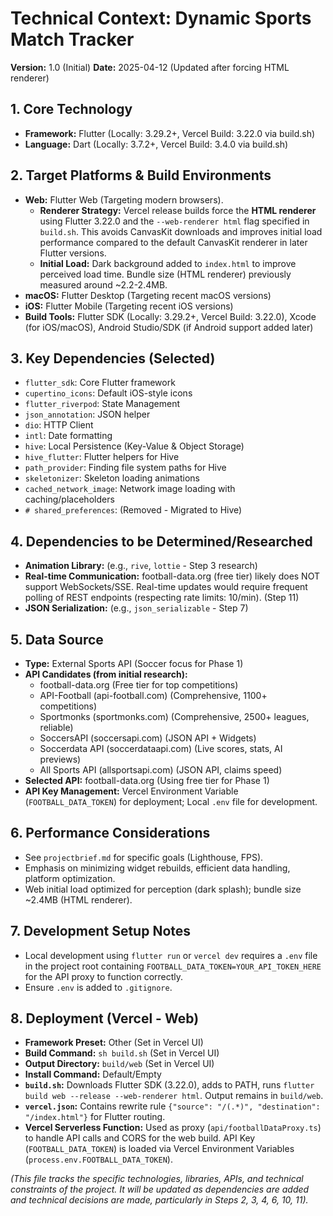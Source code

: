 # Technical Context: Dynamic Sports Match Tracker

**Version:** 1.0 (Initial)
**Date:** 2025-04-12 (Updated after forcing HTML renderer)

## 1. Core Technology
*   **Framework:** Flutter (Locally: 3.29.2+, Vercel Build: 3.22.0 via build.sh)
*   **Language:** Dart (Locally: 3.7.2+, Vercel Build: 3.4.0 via build.sh)

## 2. Target Platforms & Build Environments
*   **Web:** Flutter Web (Targeting modern browsers).
    *   **Renderer Strategy:** Vercel release builds force the **HTML renderer** using Flutter 3.22.0 and the `--web-renderer html` flag specified in `build.sh`. This avoids CanvasKit downloads and improves initial load performance compared to the default CanvasKit renderer in later Flutter versions.
    *   **Initial Load:** Dark background added to `index.html` to improve perceived load time. Bundle size (HTML renderer) previously measured around ~2.2-2.4MB.
*   **macOS:** Flutter Desktop (Targeting recent macOS versions)
*   **iOS:** Flutter Mobile (Targeting recent iOS versions)
*   **Build Tools:** Flutter SDK (Locally: 3.29.2+, Vercel Build: 3.22.0), Xcode (for iOS/macOS), Android Studio/SDK (if Android support added later)

## 3. Key Dependencies (Selected)
*   `flutter_sdk`: Core Flutter framework
*   `cupertino_icons`: Default iOS-style icons
*   `flutter_riverpod`: State Management
*   `json_annotation`: JSON helper
*   `dio`: HTTP Client
*   `intl`: Date formatting
*   `hive`: Local Persistence (Key-Value & Object Storage)
*   `hive_flutter`: Flutter helpers for Hive
*   `path_provider`: Finding file system paths for Hive
*   `skeletonizer`: Skeleton loading animations
*   `cached_network_image`: Network image loading with caching/placeholders
*   `# shared_preferences`: (Removed - Migrated to Hive)

## 4. Dependencies to be Determined/Researched
*   **Animation Library:** (e.g., `rive`, `lottie` - Step 3 research)
*   **Real-time Communication:** football-data.org (free tier) likely does NOT support WebSockets/SSE. Real-time updates would require frequent polling of REST endpoints (respecting rate limits: 10/min). (Step 11)
*   **JSON Serialization:** (e.g., `json_serializable` - Step 7)

## 5. Data Source
*   **Type:** External Sports API (Soccer focus for Phase 1)
*   **API Candidates (from initial research):**
    *   football-data.org (Free tier for top competitions)
    *   API-Football (api-football.com) (Comprehensive, 1100+ competitions)
    *   Sportmonks (sportmonks.com) (Comprehensive, 2500+ leagues, reliable)
    *   SoccersAPI (soccersapi.com) (JSON API + Widgets)
    *   Soccerdata API (soccerdataapi.com) (Live scores, stats, AI previews)
    *   All Sports API (allsportsapi.com) (JSON API, claims speed)
*   **Selected API:** football-data.org (Using free tier for Phase 1)
*   **API Key Management:** Vercel Environment Variable (`FOOTBALL_DATA_TOKEN`) for deployment; Local `.env` file for development.

## 6. Performance Considerations
*   See `projectbrief.md` for specific goals (Lighthouse, FPS).
*   Emphasis on minimizing widget rebuilds, efficient data handling, platform optimization.
*   Web initial load optimized for perception (dark splash); bundle size ~2.4MB (HTML renderer).

## 7. Development Setup Notes
*   Local development using `flutter run` or `vercel dev` requires a `.env` file in the project root containing `FOOTBALL_DATA_TOKEN=YOUR_API_TOKEN_HERE` for the API proxy to function correctly.
*   Ensure `.env` is added to `.gitignore`.

## 8. Deployment (Vercel - Web)
*   **Framework Preset:** Other (Set in Vercel UI)
*   **Build Command:** `sh build.sh` (Set in Vercel UI)
*   **Output Directory:** `build/web` (Set in Vercel UI)
*   **Install Command:** Default/Empty
*   **`build.sh`:** Downloads Flutter SDK (3.22.0), adds to PATH, runs `flutter build web --release --web-renderer html`. Output remains in `build/web`.
*   **`vercel.json`:** Contains rewrite rule `{"source": "/(.*)", "destination": "/index.html"}` for Flutter routing.
*   **Vercel Serverless Function:** Used as proxy (`api/footballDataProxy.ts`) to handle API calls and CORS for the web build. API Key (`FOOTBALL_DATA_TOKEN`) is loaded via Vercel Environment Variables (`process.env.FOOTBALL_DATA_TOKEN`).

*(This file tracks the specific technologies, libraries, APIs, and technical constraints of the project. It will be updated as dependencies are added and technical decisions are made, particularly in Steps 2, 3, 4, 6, 10, 11).*